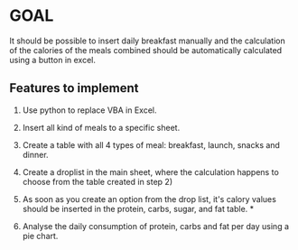 # GOAL
It should be possible to insert daily breakfast manually and the calculation of the calories of the meals combined should be automatically calculated using a button in excel. 

## Features to implement

1) Use python to replace VBA in Excel. 
   
2) Insert all kind of meals to a specific sheet.

3) Create a table with all 4 types of meal: breakfast, launch, snacks and dinner.

4) Create a droplist in the main sheet, where the calculation happens to choose from the table created in step 2)

5) As soon as you create an option from the drop list, it's calory values should be inserted in the protein, carbs, sugar, and fat table.
   * 

6) Analyse the daily consumption of protein, carbs and fat per day using a pie chart. 